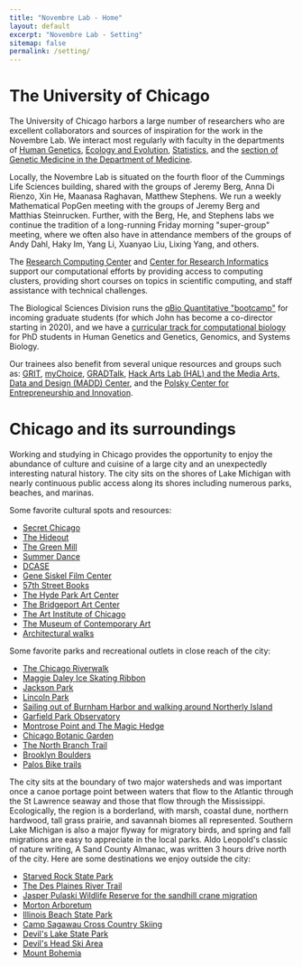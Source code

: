 ```yaml
---
title: "Novembre Lab - Home"
layout: default
excerpt: "Novembre Lab - Setting"
sitemap: false
permalink: /setting/
---
```



# The University of Chicago

The University of Chicago harbors a large number of researchers who are excellent collaborators and sources of inspiration for the work in the Novembre Lab.  We interact most regularly with faculty in the departments of [Human Genetics](http://hgen.uchicago.edu), [Ecology and Evolution](https://ecologyandevolution.uchicago.edu), [Statistics](https://stat.uchicago.edu), and the [section of Genetic Medicine in the Department of Medicine](https://medicine.uchicago.edu/sections/genetic-medicine/).  

Locally, the Novembre Lab is situated on the fourth floor of the Cummings Life Sciences building, shared with the groups of Jeremy Berg, Anna Di Rienzo, Xin He, Maanasa Raghavan, Matthew Stephens.  We run a weekly Mathematical PopGen meeting with the groups of Jeremy Berg and Matthias Steinrucken.  Further, with the Berg, He, and Stephens labs we continue the tradition of a long-running Friday morning "super-group" meeting, where we often also have in attendance members of the groups of Andy Dahl, Haky Im, Yang Li, Xuanyao Liu, Lixing Yang, and others.  

The [Research Computing Center](rcc.uchicago.edu) and [Center for Research Informatics](cri.uchicago.edu) support our computational efforts by providing access to computing clusters, providing short courses on topics in scientific computing, and staff assistance with technical challenges.

The Biological Sciences Division runs the [qBio  Quantitative  "bootcamp"](https://jnovembre.github.io/BSD-QBio6/) for incoming graduate students (for which John has become a co-director starting in 2020), and we have a [curricular track for computational biology](https://compbio.uchicago.edu/curriculum/) for PhD students in Human Genetics and Genetics, Genomics, and Systems Biology.

Our trainees also benefit from several unique resources and groups such as: [GRIT](https://voices.uchicago.edu/grit/), [myChoice](http://www.mychoice.uchicago.edu),  [GRADTalk](https://grad.uchicago.edu/academic-support/gradtalk/), [Hack Arts Lab (HAL) and the Media Arts, Data and Design (MADD) Center](https://arts.uchicago.edu/explore/initiatives/media-arts-data-and-design-center-madd-center/hack-arts-lab-hal), and the [Polsky Center for Entrepreneurship and Innovation](https://polsky.uchicago.edu).


# Chicago and its surroundings

Working and studying in Chicago provides the opportunity to enjoy the abundance of culture and cuisine of a large city and an unexpectedly interesting natural history.  The city sits on the shores of Lake Michigan with nearly continuous public access along its shores including numerous parks, beaches, and marinas.

Some favorite cultural spots and resources:
- [Secret Chicago](https://secretchicago.com)
- [The Hideout](hideoutchicago.com)
- [The Green Mill](https://greenmilljazz.com)
- [Summer Dance](https://www.chicago.gov/city/en/depts/dca/supp_info/chicago_summerdance.html)
- [DCASE](https://www.chicago.gov/city/en/depts/dca.html)
- [Gene Siskel Film Center](https://www.siskelfilmcenter.org)
- [57th Street Books](https://57th.semcoop.com)
- [The Hyde Park Art Center](https://www.hydeparkart.org)
- [The Bridgeport Art Center](https://bridgeportart.com)
- [The Art Institute of Chicago](artic.edu)
- [The Museum of Contemporary Art](https://mcachicago.org)
- [Architectural walks](https://www.architecture.org/learn/resources/buildings-of-chicago/)

Some favorite parks and recreational outlets in close reach of the city:
- [The Chicago Riverwalk](https://www.chicagoriverwalk.us)
- [Maggie Daley Ice Skating Ribbon](https://maggiedaleypark.com/things-to-do-see/skating-ribbon/)
- [Jackson Park](https://www.architecture.org/learn/resources/buildings-of-chicago/building/jackson-park/)
- [Lincoln Park](https://www.architecture.org/learn/resources/buildings-of-chicago/building/lincoln-park/)
- [Sailing out of Burnham Harbor and walking around Northerly Island](https://www.chicagoharbors.info/harbors/burnham/)
- [Garfield Park Observatory](https://garfieldconservatory.org)
- [Montrose Point and The Magic Hedge](https://www.lakecookaudubon.org/birding-sites/montrose-point-bird-sanctuary/)
- [Chicago Botanic Garden](https://www.chicagobotanic.org)
- [The North Branch Trail](https://fpdcc.com/downloads/maps/trails/english/FPCC-North-Branch-Trail-Map-022020.pdf)
- [Brooklyn Boulders](https://brooklynboulders.com/west-loop)
- [Palos Bike trails](https://fpdcc.com/downloads/maps/trails/english/FPCC-Palos-Trail-Map-022020.pdf)

The city sits at the boundary of two major watersheds and was important once a canoe portage point between waters that flow to the Atlantic through the St Lawrence seaway and those that flow through the Mississippi.  Ecologically, the region is a borderland, with marsh, coastal dune, northern hardwood, tall grass prairie, and savannah biomes all represented.  Southern Lake Michigan is also a major flyway for migratory birds, and spring and fall migrations are easy to appreciate in the local parks.  Aldo Leopold's classic of nature writing, A Sand County Almanac, was written 3 hours drive north of the city.  Here are some destinations we enjoy outside the city:

- [Starved Rock State Park](https://www.starvedrocklodge.com/starved-rock-state-park/)
- [The Des Plaines River Trail](https://fpdcc.com/downloads/maps/trails/english/FPCC-Des-Plaines-Trail-Map-10-15.pdf)
- [Jasper Pulaski Wildlife Reserve for the sandhill crane migration](https://www.in.gov/dnr/fishwild/3109.htm)
- [Morton Arboretum](https://www.mortonarb.org)
- [Illinois Beach State Park](https://www.visitlakecounty.org/IllinoisBeachStatePark)
- [Camp Sagawau Cross Country Skiing](https://fpdcc.com/places/locations/sagawau-environmental-learning-center/#ski)
- [Devil's Lake State Park](https://www.devilslakewisconsin.com)
- [Devil's Head Ski Area](https://www.devilsheadresort.com)
- [Mount Bohemia](https://www.mtbohemia.com)

